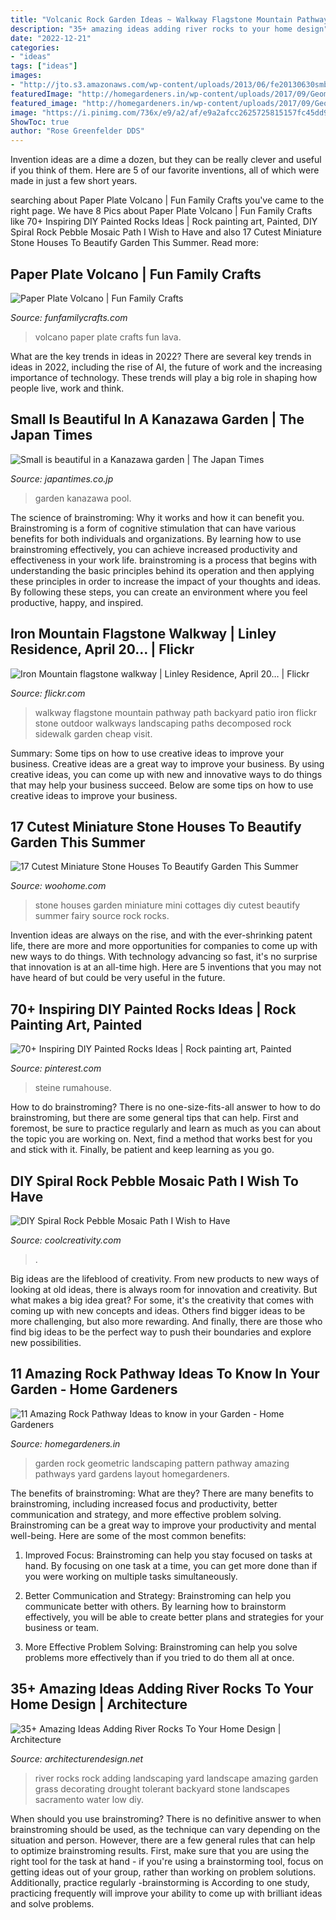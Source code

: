 ```yaml
---
title: "Volcanic Rock Garden Ideas ~ Walkway Flagstone Mountain Pathway Path Backyard Patio Iron Flickr Stone Outdoor Walkways Landscaping Paths Decomposed Rock Sidewalk Garden Cheap Visit"
description: "35+ amazing ideas adding river rocks to your home design"
date: "2022-12-21"
categories:
- "ideas"
tags: ["ideas"]
images:
- "http://jto.s3.amazonaws.com/wp-content/uploads/2013/06/fe20130630smb.jpg"
featuredImage: "http://homegardeners.in/wp-content/uploads/2017/09/Geometric-Pattern-1.jpg"
featured_image: "http://homegardeners.in/wp-content/uploads/2017/09/Geometric-Pattern-1.jpg"
image: "https://i.pinimg.com/736x/e9/a2/af/e9a2afcc2625725815157fc45dd9588d.jpg"
ShowToc: true
author: "Rose Greenfelder DDS"
---
```



Invention ideas are a dime a dozen, but they can be really clever and useful if you think of them. Here are 5 of our favorite inventions, all of which were made in just a few short years.

	

		
searching about Paper Plate Volcano | Fun Family Crafts you've came to the right page. We have 8 Pics about Paper Plate Volcano | Fun Family Crafts like 70+ Inspiring DIY Painted Rocks Ideas | Rock painting art, Painted, DIY Spiral Rock Pebble Mosaic Path I Wish to Have and also 17 Cutest Miniature Stone Houses To Beautify Garden This Summer. Read more:
		
    
## Paper Plate Volcano | Fun Family Crafts

<img loading=lazy src="https://funfamilycrafts.com/wp-content/uploads/2017/09/paper-plate-volcano.jpg" onerror="this.onerror=null;this.src='https://tse3.mm.bing.net/th?id=OIP.9uod6Nc-nSlAR3csiDInogHaE8&amp;pid=15.1';" alt="Paper Plate Volcano | Fun Family Crafts">

_Source: funfamilycrafts.com_

>volcano paper plate crafts fun lava. 

	

What are the key trends in ideas in 2022?
There are several key trends in ideas in 2022, including the rise of AI, the future of work and the increasing importance of technology. These trends will play a big role in shaping how people live, work and think.

    
## Small Is Beautiful In A Kanazawa Garden | The Japan Times

<img loading=lazy src="http://jto.s3.amazonaws.com/wp-content/uploads/2013/06/fe20130630smb.jpg" onerror="this.onerror=null;this.src='https://tse4.mm.bing.net/th?id=OIP.le7TTU-Fd7-I0ltcaPfMZAHaLI&amp;pid=15.1';" alt="Small is beautiful in a Kanazawa garden | The Japan Times">

_Source: japantimes.co.jp_

>garden kanazawa pool. 

	

The science of brainstroming: Why it works and how it can benefit you.
Brainstroming is a form of cognitive stimulation that can have various benefits for both individuals and organizations. By learning how to use brainstroming effectively, you can achieve increased productivity and effectiveness in your work life. brainstroming is a process that begins with understanding the basic principles behind its operation and then applying these principles in order to increase the impact of your thoughts and ideas. By following these steps, you can create an environment where you feel productive, happy, and inspired.

    
## Iron Mountain Flagstone Walkway | Linley Residence, April 20… | Flickr

<img loading=lazy src="https://c1.staticflickr.com/5/4062/4544138134_a3fd7c29a7_b.jpg" onerror="this.onerror=null;this.src='https://tse3.mm.bing.net/th?id=OIP.8zQmFwh704trKuu7Zw3QlQHaJ4&amp;pid=15.1';" alt="Iron Mountain flagstone walkway | Linley Residence, April 20… | Flickr">

_Source: flickr.com_

>walkway flagstone mountain pathway path backyard patio iron flickr stone outdoor walkways landscaping paths decomposed rock sidewalk garden cheap visit. 

	

Summary: Some tips on how to use creative ideas to improve your business.
Creative ideas are a great way to improve your business. By using creative ideas, you can come up with new and innovative ways to do things that may help your business succeed. Below are some tips on how to use creative ideas to improve your business.

    
## 17 Cutest Miniature Stone Houses To Beautify Garden This Summer

<img loading=lazy src="http://www.woohome.com/wp-content/uploads/2016/04/Mini-Garden-Stone-Houses-7.jpg" onerror="this.onerror=null;this.src='https://tse4.mm.bing.net/th?id=OIP.E-EXdKsv8ChOaM3ZCkTKSwHaJz&amp;pid=15.1';" alt="17 Cutest Miniature Stone Houses To Beautify Garden This Summer">

_Source: woohome.com_

>stone houses garden miniature mini cottages diy cutest beautify summer fairy source rock rocks. 

	

Invention ideas are always on the rise, and with the ever-shrinking patent life, there are more and more opportunities for companies to come up with new ways to do things. With technology advancing so fast, it's no surprise that innovation is at an all-time high. Here are 5 inventions that you may not have heard of but could be very useful in the future.

    
## 70+ Inspiring DIY Painted Rocks Ideas | Rock Painting Art, Painted

<img loading=lazy src="https://i.pinimg.com/736x/e9/a2/af/e9a2afcc2625725815157fc45dd9588d.jpg" onerror="this.onerror=null;this.src='https://tse1.mm.bing.net/th?id=OIP.sjFGFoV90vgmdiRIas1udQHaJ3&amp;pid=15.1';" alt="70+ Inspiring DIY Painted Rocks Ideas | Rock painting art, Painted">

_Source: pinterest.com_

>steine rumahouse. 

	

How to do brainstroming?
There is no one-size-fits-all answer to how to do brainstroming, but there are some general tips that can help. First and foremost, be sure to practice regularly and learn as much as you can about the topic you are working on. Next, find a method that works best for you and stick with it. Finally, be patient and keep learning as you go.

    
## DIY Spiral Rock Pebble Mosaic Path I Wish To Have

<img loading=lazy src="https://coolcreativity.com/wp-content/uploads/2014/07/diy-pebble-mosaic-path-15.jpg" onerror="this.onerror=null;this.src='https://tse1.mm.bing.net/th?id=OIP.opXw80ZVKFVrOWS3sEiqnQHaK3&amp;pid=15.1';" alt="DIY Spiral Rock Pebble Mosaic Path I Wish to Have">

_Source: coolcreativity.com_

>. 

	

Big ideas are the lifeblood of creativity. From new products to new ways of looking at old ideas, there is always room for innovation and creativity. But what makes a big idea great? For some, it's the creativity that comes with coming up with new concepts and ideas. Others find bigger ideas to be more challenging, but also more rewarding. And finally, there are those who find big ideas to be the perfect way to push their boundaries and explore new possibilities.

    
## 11 Amazing Rock Pathway Ideas To Know In Your Garden - Home Gardeners

<img loading=lazy src="http://homegardeners.in/wp-content/uploads/2017/09/Geometric-Pattern-1.jpg" onerror="this.onerror=null;this.src='https://tse2.mm.bing.net/th?id=OIP.jwQZR6I4YMJJCaY29hbCSQHaLK&amp;pid=15.1';" alt="11 Amazing Rock Pathway Ideas to know in your Garden - Home Gardeners">

_Source: homegardeners.in_

>garden rock geometric landscaping pattern pathway amazing pathways yard gardens layout homegardeners. 

	

The benefits of brainstroming: What are they?
There are many benefits to brainstroming, including increased focus and productivity, better communication and strategy, and more effective problem solving. Brainstroming can be a great way to improve your productivity and mental well-being. Here are some of the most common benefits: 
1. Improved Focus: Brainstroming can help you stay focused on tasks at hand. By focusing on one task at a time, you can get more done than if you were working on multiple tasks simultaneously. 

2. Better Communication and Strategy: Brainstroming can help you communicate better with others. By learning how to brainstorm effectively, you will be able to create better plans and strategies for your business or team. 

3. More Effective Problem Solving: Brainstroming can help you solve problems more effectively than if you tried to do them all at once.

    
## 35+ Amazing Ideas Adding River Rocks To Your Home Design | Architecture

<img loading=lazy src="http://cdn.architecturendesign.net/wp-content/uploads/2015/06/AD-Add-River-Rocks-To-Home-11.jpg" onerror="this.onerror=null;this.src='https://tse2.mm.bing.net/th?id=OIP.zNUFlzA7H2TjP0mNPsOXOAHaLG&amp;pid=15.1';" alt="35+ Amazing Ideas Adding River Rocks To Your Home Design | Architecture">

_Source: architecturendesign.net_

>river rocks rock adding landscaping yard landscape amazing garden grass decorating drought tolerant backyard stone landscapes sacramento water low diy. 

	

When should you use brainstroming?
There is no definitive answer to when brainstroming should be used, as the technique can vary depending on the situation and person. However, there are a few general rules that can help to optimize brainstroming results. First, make sure that you are using the right tool for the task at hand - if you're using a brainstorming tool, focus on getting ideas out of your group, rather than working on problem solutions. Additionally, practice regularly -brainstorming is According to one study, practicing frequently will improve your ability to come up with brilliant ideas and solve problems.

